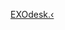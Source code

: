 ---
layout: post
wordpress_id: 1342
wordpress_url: http://noesbueno.com/archives/1342
date: '2011-11-23 12:15:34 -0600'
date_gmt: '2011-11-23 17:15:34 -0600'
body: |
  <p><a href="http://www.andamosarmados.com/?p=110675">EXOdesk.‹</a></p>
---